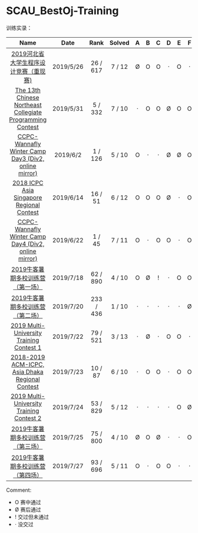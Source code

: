 # SCAU_BestOj-Training

训练实录：

|                             Name                             |   Date    |   Rank    | Solved |  A   |  B   |  C   |  D   |  E   |  F   |  G   |  H   |  I   |  J   |  K   |  L   |  M   |  N   |
| :----------------------------------------------------------: | :-------: | :-------: | :----: | :--: | :--: | :--: | :--: | :--: | :--: | :--: | :--: | :--: | :--: | :--: | :--: | :--: | :--: |
| [2019河北省大学生程序设计竞赛（重现赛)](https://purplebro.github.io/2019/05/25/2019%E6%B2%B3%E5%8C%97%E7%9C%81%E5%A4%A7%E5%AD%A6%E7%94%9F%E7%A8%8B%E5%BA%8F%E8%AE%BE%E8%AE%A1%E7%AB%9E%E8%B5%9B%EF%BC%88%E9%87%8D%E7%8E%B0%E8%B5%9B%EF%BC%89/) | 2019/5/26 | 26 / 617  | 7 / 12 |  Ø   |  O   |  O   |  ·   |  O   |  ·   |  O   |  O   |  Ø   |  Ø   |  O   |  O   |  /   |  /   |
| [The 13th Chinese Northeast Collegiate Programming Contest](<https://purplebro.github.io/2019/05/31/The-13th-Chinese-Northeast-Collegiate-Programming-Contest/>) | 2019/5/31 |  5 / 332  | 7 / 10 |  ·   |  O   |  O   |  Ø   |  O   |  O   |  O   |  O   |  ·   |  O   |  /   |  /   |  /   |  /   |
| [CCPC-Wannafly Winter Camp Day3 (Div2, online mirror)](<https://purplebro.github.io/2019/06/02/CCPC-Wannafly-Winter-Camp-Day3-Div2-online-mirror/>) | 2019/6/2  |  1 / 126  | 5 / 10 |  O   |  ·   |  ·   |  Ø   |  Ø   |  O   |  O   |  O   |  O   |  Ø   |  /   |  /   |  /   |  /   |
| [2018 ICPC Asia Singapore Regional Contest](https://purplebro.github.io/2019/06/22/2018-ICPC-Asia-Singapore-Regional-Contest/) | 2019/6/14 |  16 / 51  | 6 / 12 |  O   |  O   |  O   |  Ø   |  ·   |  O   |  ·   |  ·   |  ·   |  O   |  ·   |  O   |  /   |  /   |
| [CCPC-Wannafly Winter Camp Day4 (Div2, online mirror)](https://purplebro.github.io/2019/06/22/CCPC-Wannafly-Winter-Camp-Day4-Div2-online-mirror/) | 2019/6/22 |  1 / 45   | 7 / 11 |  O   |  ·   |  O   |  O   |  ·   |  O   |  O   |  ·   |  O   |  ·   |  O   |  /   |  /   |  /   |
| [2019牛客暑期多校训练营（第一场）]([https://purplebro.github.io/2019/07/18/2019%E7%89%9B%E5%AE%A2%E6%9A%91%E6%9C%9F%E5%A4%9A%E6%A0%A1%E8%AE%AD%E7%BB%83%E8%90%A5%EF%BC%88%E7%AC%AC%E4%B8%80%E5%9C%BA%EF%BC%89/](https://purplebro.github.io/2019/07/18/2019牛客暑期多校训练营（第一场）/)) | 2019/7/18 | 62 / 890  | 4 / 10 |  O   |  Ø   |  !   |  ·   |  O   |  O   |  ·   |  Ø   |      |  O   |  /   |  /   |  /   |  /   |
| [2019牛客暑期多校训练营（第二场）](https://www.scaufat.cn/wiki/index.php?title=2019%E7%89%9B%E5%AE%A2%E6%9A%91%E6%9C%9F%E5%A4%9A%E6%A0%A1%E8%AE%AD%E7%BB%83%E8%90%A5%EF%BC%88%E7%AC%AC%E4%BA%8C%E5%9C%BA%EF%BC%89) | 2019/7/20 | 233 / 436 | 1 / 10 |  ·   |  ·   |  ·   |  ·   |  ·   |  Ø   |  ·   |  O   |  ·   |  ·   |  /   |  /   |  /   |  /   |
| [2019 Multi-University Training Contest 1](https://www.scaufat.cn/wiki/index.php?title=2019_Multi-University_Training_Contest_1) | 2019/7/22 | 79 / 521  | 3 / 13 |  ·   |  Ø   |  ·   |  O   |  O   |  ·   |  ·   |  ·   |  O   |  ·   |  ·   |  ·   |  ·   |  /   |
| [2018-2019 ACM-ICPC, Asia Dhaka Regional Contest](https://www.scaufat.cn/wiki/index.php?title=2018-2019_ACM-ICPC,_Asia_Dhaka_Regional_Contest) | 2019/7/23 |  10 / 87  | 6 / 10 |  ·   |  O   |  O   |  ·   |  O   |  O   |  ·   |  O   |  ·   |  O   |  /   |  /   |  /   |  /   |
| [2019 Multi-University Training Contest 2](https://www.scaufat.cn/wiki/index.php?title=2019_Multi-University_Training_Contest_2#Problem_1007) | 2019/7/24 | 53 / 829  | 5 / 12 |  ·   |  ·   |  ·   |  ·   |  O   |  Ø   |  ·   |  Ø   |  O   |  O   |  O   |  O   |  /   |  /   |
| [2019牛客暑期多校训练营（第三场）](https://www.scaufat.cn/wiki/index.php?title=2019%E7%89%9B%E5%AE%A2%E6%9A%91%E6%9C%9F%E5%A4%9A%E6%A0%A1%E8%AE%AD%E7%BB%83%E8%90%A5%EF%BC%88%E7%AC%AC%E4%B8%89%E5%9C%BA%EF%BC%89) | 2019/7/25 | 75 / 800  | 4 / 10 |  Ø   |  O   |  Ø   |  ·   |  ·   |  O   |  Ø   |  O   |  ·   |  O   |  /   |  /   |  /   |  /   |
| [2019牛客暑期多校训练营（第四场）](https://www.scaufat.cn/wiki/index.php?title=2019%E7%89%9B%E5%AE%A2%E6%9A%91%E6%9C%9F%E5%A4%9A%E6%A0%A1%E8%AE%AD%E7%BB%83%E8%90%A5%EF%BC%88%E7%AC%AC%E5%9B%9B%E5%9C%BA%EF%BC%89) | 2019/7/27 | 93 / 696  | 5 / 11 |  O   |  ·   |  O   |  O   |  ·   |  ·   |  ·   |  ·   |  Ø   |  O   |  O   |  /   |  /   |  /   |

Comment:

- O 赛中通过
- Ø 赛后通过
- ! 交过但未通过
- · 没交过

